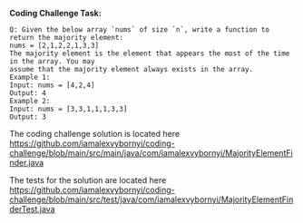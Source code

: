 **Coding Challenge Task:**
```
Q: Given the below array `nums` of size `n`, write a function to return the majority element:
nums = [2,1,2,2,1,3,3]
The majority element is the element that appears the most of the time in the array. You may
assume that the majority element always exists in the array.
Example 1:
Input: nums = [4,2,4]
Output: 4
Example 2:
Input: nums = [3,3,1,1,1,3,3]
Output: 3
```

The coding challenge solution is located here https://github.com/iamalexvybornyi/coding-challenge/blob/main/src/main/java/com/iamalexvybornyi/MajorityElementFinder.java

The tests for the solution are located here https://github.com/iamalexvybornyi/coding-challenge/blob/main/src/test/java/com/iamalexvybornyi/MajorityElementFinderTest.java
